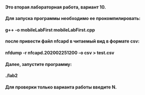 #### Это вторая лабораторная работа, вариант 10.
#### Для запуска программы необходимо ее прокомпилировать:
#### g++ -o mobileLabFirst mobileLabFirst.cpp
#### после привести файл nfcapd в читаемый вид в формате csv:
#### nfdump -r nfcapd.202002251200 -o csv > test.csv
#### Далее, запустите программу:
#### ./lab2
#### Для проверки только варианта работы введите N.
